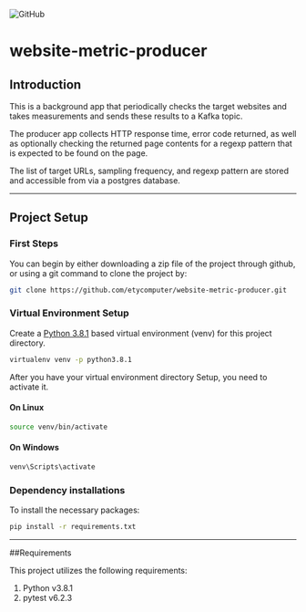 ![GitHub](https://img.shields.io/github/license/etycomputer/website-metric-producer)

# website-metric-producer

## Introduction

This is a background app that periodically checks the target websites and takes measurements and sends these results to a Kafka topic.

The producer app collects HTTP response time, error code returned, as well as optionally checking the returned page contents for a regexp pattern that is expected to be found on the page.

The list of target URLs, sampling frequency, and regexp pattern are stored and accessible from via a postgres database.

---

## Project Setup

### First Steps

You can begin by either downloading a zip file of the project through github, or using a git command to clone the project by:

```bash
git clone https://github.com/etycomputer/website-metric-producer.git
```

### Virtual Environment Setup

Create a [Python 3.8.1](https://www.python.org/downloads/release/python-381/) based virtual environment (venv) for this project directory.
```bash
virtualenv venv -p python3.8.1
```
After you have your virtual environment directory Setup, you need to activate it.

#### On Linux
```bash
source venv/bin/activate
```
#### On Windows
```bash
venv\Scripts\activate
```
### Dependency installations

To install the necessary packages:

```bash
pip install -r requirements.txt
```

---

##Requirements

This project utilizes the following requirements:

1. Python v3.8.1
1. pytest v6.2.3